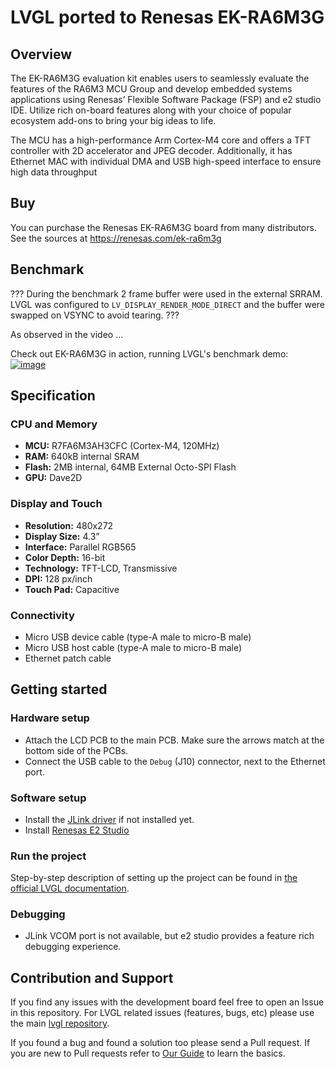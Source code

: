 # LVGL ported to Renesas EK-RA6M3G

## Overview

The EK-RA6M3G evaluation kit enables users to seamlessly evaluate the features of the RA6M3 MCU Group and develop embedded systems applications using Renesas’ Flexible Software Package (FSP) and e2 studio IDE. Utilize rich on-board features along with your choice of popular ecosystem add-ons to bring your big ideas to life.

The MCU has a high-performance Arm Cortex-M4 core and offers a TFT controller with 2D accelerator and JPEG decoder. Additionally, it has Ethernet MAC with individual DMA and USB high-speed interface to ensure high data throughput

## Buy

You can purchase the Renesas EK-RA6M3G board from many distributors. See the sources at https://renesas.com/ek-ra6m3g

## Benchmark

???
During the benchmark 2 frame buffer were used in the external SRRAM. LVGL was configured to `LV_DISPLAY_RENDER_MODE_DIRECT` and the buffer were swapped on VSYNC to avoid tearing.
???

As observed in the video ...

Check out EK-RA6M3G in action, running LVGL's benchmark demo:
[![image](https://github.com/lvgl/lv_renesas/assets/7599318/a0a0dc0a-f96f-410a-ba71-555b3a788b61)](https://www.youtube.com/embed/LHPIqBV_MGA)

## Specification

### CPU and Memory
- **MCU:** R7FA6M3AH3CFC (Cortex-M4, 120MHz)
- **RAM:** 640kB internal SRAM
- **Flash:** 2MB internal, 64MB External Octo-SPI Flash
- **GPU:** Dave2D

### Display and Touch
- **Resolution:** 480x272
- **Display Size:** 4.3”
- **Interface:** Parallel RGB565
- **Color Depth:** 16-bit
- **Technology:** TFT-LCD, Transmissive
- **DPI:** 128 px/inch
- **Touch Pad:** Capacitive

### Connectivity
- Micro USB device cable (type-A male to micro-B male)
- Micro USB host cable (type-A male to micro-B male)
- Ethernet patch cable

## Getting started

### Hardware setup
- Attach the LCD PCB to the main PCB. Make sure the arrows match at the bottom side of the PCBs.
- Connect the USB cable to the `Debug` (J10) connector, next to the Ethernet port.

### Software setup
- Install the [JLink driver](https://www.segger.com/downloads/jlink/) if not installed yet. 
- Install [Renesas E2 Studio](https://www.renesas.com/us/en/software-tool/e-studio)

### Run the project
Step-by-step description of setting up the project can be found in [the official LVGL documentation](https://docs.lvgl.io/master/integration/chip/renesas.html#getting-started-with-lvgl).

### Debugging
- JLink VCOM port is not available, but e2 studio provides a feature rich debugging experience.

## Contribution and Support

If you find any issues with the development board feel free to open an Issue in this repository. For LVGL related issues (features, bugs, etc) please use the main [lvgl repository](https://github.com/lvgl/lvgl). 

If you found a bug and found a solution too please send a Pull request. If you are new to Pull requests refer to [Our Guide](https://docs.lvgl.io/master/CONTRIBUTING.html#pull-request) to learn the basics.

